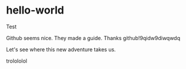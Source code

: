 # hello-world
Test


Github seems nice. They made a guide. 
Thanks github!9qidw9diwqwdq

Let's see where this new adventure takes us.

trolololol